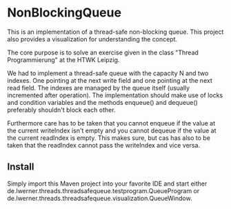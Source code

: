 # NonBlockingQueue
This is an implementation of a thread-safe non-blocking queue. This project also provides a visualization for understanding the concept.

The core purpose is to solve an exercise given in the class "Thread Programmierung" at the HTWK Leipzig.

We had to implement a thread-safe queue with the capacity N and two indexes. One pointing at the next write field and one pointing at the next read field.
The indexes are managed by the queue itself (usually incremented after operation). The implementation should make use of locks and condition variables and
the methods enqueue() and dequeue() preferably shouldn't block each other.

Furthermore care has to be taken that you cannot enqueue if the value at the current writeIndex isn't empty and you cannot dequeue if the value at the current
readIndex is empty. This makes sure, but cas has also to be taken that the readIndex cannot pass the writeIndex and vice versa.

## Install
Simply import this Maven project into your favorite IDE and start either de.lwerner.threads.threadsafequeue.testprogram.QueueProgram or de.lwerner.threads.threadsafequeue.visualization.QueueWindow.
